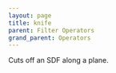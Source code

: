 ```yaml
---
layout: page
title: knife
parent: Filter Operators
grand_parent: Operators
---
```


Cuts off an SDF along a plane.

